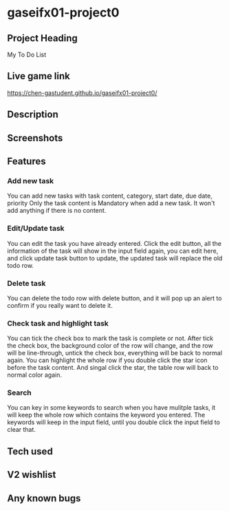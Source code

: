 # gaseifx01-project0

## Project Heading
My To Do List
## Live game link
https://chen-gastudent.github.io/gaseifx01-project0/
## Description
## Screenshots
## Features
### Add new task
You can add new tasks with task content, category, start date, due date, priority
Only the task content is Mandatory when add a new task. It won't add anything if there is no content.
### Edit/Update task
You can edit the task you have already entered. Click the edit button, all the information of the task will show in the input field again, you can edit here, and click update task button to update, the updated task will replace the old todo row.
### Delete task
You can delete the todo row with delete button, and it will pop up an alert to confirm if you really want to delete it.
### Check task and highlight task
You can tick the check box to mark the task is complete or not. After tick the check box, the background color of the row will change, and the row will be line-through, untick the check box, everything will be back to normal again.
You can highlight the whole row if you double click the star icon before the task content. And singal click the star, the table row will back to normal color again.
### Search 
You can key in some keywords to search when you have mulitple tasks, it will keep the whole row which contains the keyword you entered. The keywords will keep in the input field, until you double click the input field to clear that.
## Tech used
## V2 wishlist
## Any known bugs